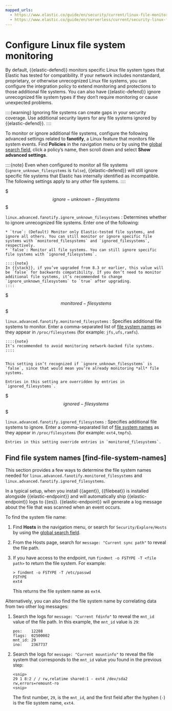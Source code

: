 ```yaml
---
mapped_urls:
  - https://www.elastic.co/guide/en/security/current/linux-file-monitoring.html
  - https://www.elastic.co/guide/en/serverless/current/security-linux-file-monitoring.html
---
```


# Configure Linux file system monitoring


By default, {{elastic-defend}} monitors specific Linux file system types that Elastic has tested for compatibility. If your network includes nonstandard, proprietary, or otherwise unrecognized Linux file systems, you can configure the integration policy to extend monitoring and protections to those additional file systems. You can also have {{elastic-defend}} ignore unrecognized file system types if they don’t require monitoring or cause unexpected problems.

::::{warning}
Ignoring file systems can create gaps in your security coverage. Use additional security layers for any file systems ignored by {{elastic-defend}}.
::::


To monitor or ignore additional file systems, configure the following advanced settings related to **fanotify**, a Linux feature that monitors file system events. Find **Policies** in the navigation menu or by using the [global search field](/explore-analyze/find-and-organize/find-apps-and-objects.md), click a policy’s name, then scroll down and select **Show advanced settings**.

::::{note}
Even when configured to monitor all file systems (`ignore_unknown_filesystems` is `false`), {{elastic-defend}} will still ignore specific file systems that Elastic has internally identified as incompatible. The following settings apply to any *other* file systems.
::::


$$$ignore-unknown-filesystems$$$

`linux.advanced.fanotify.ignore_unknown_filesystems`
:   Determines whether to ignore unrecognized file systems. Enter one of the following:

    * `true`: (Default) Monitor only Elastic-tested file systems, and ignore all others. You can still monitor or ignore specific file systems with `monitored_filesystems` and `ignored_filesystems`, respectively.
    * `false`: Monitor all file systems. You can still ignore specific file systems with `ignored_filesystems`.

    ::::{note}
    In {{stack}}, if you’ve upgraded from 8.3 or earlier, this value will be `false` for backwards compatibility. If you don’t need to monitor additional file systems, it’s recommended to change `ignore_unknown_filesystems` to `true` after upgrading.
    ::::


$$$monitored-filesystems$$$

`linux.advanced.fanotify.monitored_filesystems`
:   Specifies additional file systems to monitor. Enter a comma-separated list of [file system names](/solutions/security/configure-elastic-defend/configure-linux-file-system-monitoring.md#find-file-system-names) as they appear in `/proc/filesystems` (for example: `jfs,ufs,ramfs`).

    ::::{note}
    It’s recommended to avoid monitoring network-backed file systems.
    ::::


    This setting isn’t recognized if `ignore_unknown_filesystems` is `false`, since that would mean you’re already monitoring *all* file systems.

    Entries in this setting are overridden by entries in `ignored_filesystems`.


$$$ignored-filesystems$$$

`linux.advanced.fanotify.ignored_filesystems`
:   Specifies additional file systems to ignore. Enter a comma-separated list of [file system names](/solutions/security/configure-elastic-defend/configure-linux-file-system-monitoring.md#find-file-system-names) as they appear in `/proc/filesystems` (for example: `ext4,tmpfs`).

    Entries in this setting override entries in `monitored_filesystems`.


## Find file system names [find-file-system-names]

This section provides a few ways to determine the file system names needed for `linux.advanced.fanotify.monitored_filesystems` and `linux.advanced.fanotify.ignored_filesystems`.

In a typical setup, when you install {{agent}}, {{filebeat}} is installed alongside {{elastic-endpoint}} and will automatically ship {{elastic-endpoint}} logs to {{es}}. {{elastic-endpoint}} will generate a log message about the file that was scanned when an event occurs.

To find the system file name:

1. Find **Hosts** in the navigation menu, or search for `Security/Explore/Hosts` by using the [global search field](/explore-analyze/find-and-organize/find-apps-and-objects.md).
2. From the Hosts page, search for `message: "Current sync path"` to reveal the file path.
3. If you have access to the endpoint, run `findmnt -o FSTYPE -T <file path>` to return the file system. For example:

    ```shell
    > findmnt -o FSTYPE -T /etc/passwd
    FSTYPE
    ext4
    ```

    This returns the file system name as `ext4`.


Alternatively, you can also find the file system name by correlating data from two other log messages:

1. Search the logs for `message: "Current fdinfo"` to reveal the `mnt_id` value of the file path. In this example, the `mnt_id` value is `29`:

    ```shell
    pos:	12288
    flags:	02500002
    mnt_id:	29
    ino:	2367737
    ```

2. Search the logs for `message: "Current mountinfo"` to reveal the file system that corresponds to the `mnt_id` value you found in the previous step:

    ```shell
    <snip>
    29 1 8:2 / / rw,relatime shared:1 - ext4 /dev/sda2 rw,errors=remount-ro
    <snip>
    ```

    The first number, `29`, is the `mnt_id`, and the first field after the hyphen (`-`) is the file system name, `ext4`.
